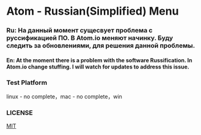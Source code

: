 # Atom - Russian(Simplified) Menu

### Ru: На данный момент сущесвует проблема с руссификацией ПО. В Atom.io меняют начинку. Буду следить за обновлениями, для решения данной проблемы.
#### En: At the moment there is a problem with the software Russification. In Atom.io change stuffing. I will watch for updates to address this issue.

### Test Platform
linux - no complete，mac - no complete，win

### LICENSE
[MIT](LICENSE.md)
